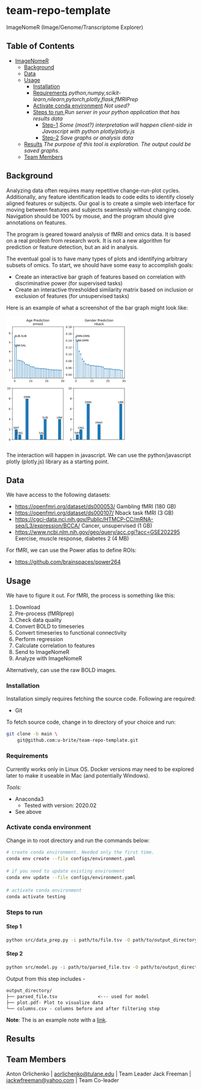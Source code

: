 # team-repo-template
ImageNomeR (Image/Genome/Transcriptome Explorer)

## Table of Contents

- [ImageNomeR](#team-repo-template)
    - [Background](#Background)
    - [Data](#data)
    - [Usage](#usage)
        - [Installation](#installation)
        - [Requirements](#requirements) _python,numpy,scikit-learn,nilearn,pytorch,plotly,flask,fMRIPrep_
        - [Activate conda environment](#activate-conda-environment) _Not used?_
        - [Steps to run ](#steps-to-run) _Run server in your python application that has results data_
            - [Step-1](#step-1) _Some (most?) interpretation will happen client-side in Javascript with python plotly/plotly.js_
            - [Step-2](#step-2) _Save graphs or analysis data_
    - [Results](#results) _The purpose of this tool is exploration. The output could be saved graphs._
    - [Team Members](#team-members)

## Background

Analyzing data often requires many repetitive change-run-plot cycles. Additionally, any feature identification leads to code edits to identify closely aligned features or subjects. Our goal is to create a simple web interface for moving between features and subjects seamlessly without changing code. Navigation should be 100% by mouse, and the program should give annotations on features.

The program is geared toward analysis of fMRI and omics data. It is based on a real problem from research work. It is not a new algorithm for prediction or feature detection, but an aid in analysis.

The eventual goal is to have many types of plots and identifying arbitrary subsets of omics. To start, we should have some easy to accomplish goals:

- Create an interactive bar graph of features based on correlation with discriminative power (for supervised tasks)
- Create an interactive thresholded similarity matrix based on inclusion or exclusion of features (for unsupervised tasks)

Here is an example of what a screenshot of the bar graph might look like:

![bar graph example](https://github.com/u-brite/ImageNomeR/blob/main/images/bar_graph_example.png?raw=1)

The interaction will happen in javascript. We can use the python/javascript plotly (plotly.js) library as a starting point.

## Data

We have access to the following datasets:

- https://openfmri.org/dataset/ds000053/ Gambling fMRI (180 GB)
- https://openfmri.org/dataset/ds000107/ Nback task fMRI (3 GB)
- https://cgci-data.nci.nih.gov/Public/HTMCP-CC/mRNA-seq/L3/expression/BCCA/ Cancer, unsupervised (1 GB)
- https://www.ncbi.nlm.nih.gov/geo/query/acc.cgi?acc=GSE202295 Exercise, muscle response, diabetes 2 (4 MB)

For fMRI, we can use the Power atlas to define ROIs:

- https://github.com/brainspaces/power264

## Usage

We have to figure it out. For fMRI, the process is something like this:

1. Download
2. Pre-process (fMRIprep)
3. Check data quality
4. Convert BOLD to timeseries
5. Convert timeseries to functional connectivity
6. Perform regression
7. Calculate correlation to features
8. Send to ImageNomeR
9. Analyze with ImageNomeR

Alternatively, can use the raw BOLD images.

### Installation

Installation simply requires fetching the source code. Following are required:

- Git

To fetch source code, change in to directory of your choice and run:

```sh
git clone -b main \
    git@github.com:u-brite/team-repo-template.git
```

### Requirements

Currently works only in Linux OS. Docker versions may need to be explored later to make it useable in Mac (and
potentially Windows).

*Tools:*

- Anaconda3
    - Tested with version: 2020.02
- See above

### Activate conda environment

Change in to root directory and run the commands below:

```sh
# create conda environment. Needed only the first time.
conda env create --file configs/environment.yaml

# if you need to update existing environment
conda env update --file configs/environment.yaml

# activate conda environment
conda activate testing
```

### Steps to run

#### Step 1

```sh
python src/data_prep.py -i path/to/file.tsv -O path/to/output_directory
```

#### Step 2

```sh
python src/model.py -i path/to/parsed_file.tsv -O path/to/output_directory
```

Output from this step includes -

```directory
output_directory/
├── parsed_file.tsv               <--- used for model
├── plot.pdf- Plot to visualize data
└── columns.csv - columns before and after filtering step

```

**Note**: The is an example note with a [link](https://github.com/u-brite/team-repo-template).


## Results

## Team Members

Anton Orlichenko | aorlichenko@tulane.edu | Team Leader
Jack Freeman | jackwfreeman@yahoo.com | Team Co-leader

